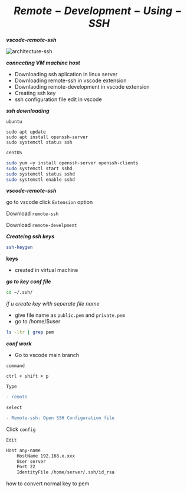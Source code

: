 # $$Remote-Development-Using-SSH$$

**_vscode-remote-ssh_**

![architecture-ssh](https://user-images.githubusercontent.com/88568938/204095826-8c030a76-049e-4cd8-bb69-fa4c4664da53.png)

**_connecting VM machine host_**

- Downloading ssh aplication in linux server
- Downloading remote-ssh in vscode extension
- Downlaoding remote-development in vscode extension
- Creating ssh key
- ssh configuration file edit in vscode

**_ssh downloading_**

`ubuntu`

```
sudo apt update
sudo apt install openssh-server
sudo systemctl status ssh
```

`centOS`

```bash
sudo yum –y install openssh-server openssh-clients
sudo systemctl start sshd
sudo systemctl status sshd
sudo systemctl enable sshd
```

**_vscode-remote-ssh_**

go to vscode click `Extension` option

Download `remote-ssh`

Download `remote-develpment`

**_Createing ssh keys_**

```bash
ssh-keygen
```

**keys**

- created in virtual machine

**_go to key conf file_**

```bash
cd ~/.ssh/
```

_if u create key with seperate file name_

- give file name as `public.pem` and `private.pem`
- go to /home/$user

```bash
ls -ltr | grep pem
```

**_conf work_**

- Go to vscode main branch

`command`

```
ctrl + shift + p
```

`Type`

```diff
- remote
```

`select`

```diff
- Remote-ssh: Open SSH Configuration file
```

Click `config`

`Edit`

```bash
Host any-name
    HostName 192.168.x.xxx
    User server
    Port 22
    IdentityFile /home/server/.ssh/id_rsa
```

how to convert normal key to pem 
